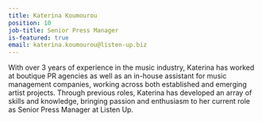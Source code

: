 ```yaml
---
title: Katerina Koumourou
position: 10
job-title: Senior Press Manager
is-featured: true
email: katerina.koumourou@listen-up.biz
---
```


With over 3 years of experience in the music industry, Katerina has worked at boutique PR agencies as well as an in-house assistant for music management companies, working across both established and emerging artist projects. Through previous roles, Katerina has developed an array of skills and knowledge, bringing passion and enthusiasm to her current role as Senior Press Manager at Listen Up.